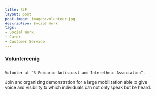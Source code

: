 ```yaml
---
title: A3F
layout: post
post-image: images/volunteer.jpg
description: Social Work
tags:
- Social Work
- Carer
- Customer Service
---
```


### Voluntereenig
                                                                                                                                            Volunter at “3 Febbario Antiracist and Interethnic Association”.
Join and organizing demonstration for a large mobilization able to give voice and visibility to which individuals can not only speak but be heard. 
